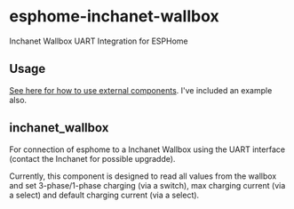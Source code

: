 # esphome-inchanet-wallbox
Inchanet Wallbox UART Integration for ESPHome

## Usage
[See here for how to use external components](https://esphome.io/components/external_components.html).
I've included an example also.

## inchanet_wallbox
For connection of esphome to a Inchanet Wallbox using the UART interface (contact the Inchanet for possible upgradde).

Currently, this component is designed to read all values from the wallbox and set 3-phase/1-phase charging (via a switch), max charging current (via a select) and default charging current (via a select).
